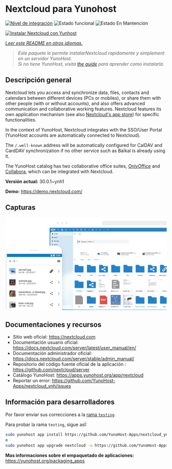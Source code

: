 <!--
Este archivo README esta generado automaticamente<https://github.com/YunoHost/apps/tree/master/tools/readme_generator>
No se debe editar a mano.
-->

# Nextcloud para Yunohost

[![Nivel de integración](https://dash.yunohost.org/integration/nextcloud.svg)](https://ci-apps.yunohost.org/ci/apps/nextcloud/) ![Estado funcional](https://ci-apps.yunohost.org/ci/badges/nextcloud.status.svg) ![Estado En Mantención](https://ci-apps.yunohost.org/ci/badges/nextcloud.maintain.svg)

[![Instalar Nextcloud con Yunhost](https://install-app.yunohost.org/install-with-yunohost.svg)](https://install-app.yunohost.org/?app=nextcloud)

*[Leer este README en otros idiomas.](./ALL_README.md)*

> *Este paquete le permite instalarNextcloud rapidamente y simplement en un servidor YunoHost.*  
> *Si no tiene YunoHost, visita [the guide](https://yunohost.org/install) para aprender como instalarla.*

## Descripción general

Nextcloud lets you access and synchronize data, files, contacts and calendars between different devices (PCs or mobiles), or share them with other people (with or without accounts), and also offers advanced communication and collaborative working features. Nextcloud features its own application mechanism (see also [Nextcloud's app store](https://apps.nextcloud.com/)) for specific functionalities. 

In the context of YunoHost, Nextcloud integrates with the SSO/User Portal (YunoHost accounts are automatically connected to Nextcloud).

The `/.well-known` address will be automatically configured for CalDAV and CardDAV synchronization if no other service such as Baïkal is already using it.

The YunoHost catalog has two collaborative office suites, [OnlyOffice](https://github.com/YunoHost-Apps/onlyoffice_ynh) and [Collabora](https://github.com/YunoHost-Apps/collabora_ynh), which can be integrated with Nextcloud.

**Versión actual:** 30.0.1~ynh1

**Demo:** <https://demo.nextcloud.com/>

## Capturas

![Captura de Nextcloud](./doc/screenshots/screenshot.png)

## Documentaciones y recursos

- Sitio web oficial: <https://nextcloud.com>
- Documentación usuario oficial: <https://docs.nextcloud.com/server/latest/user_manual/en/>
- Documentación administrador oficial: <https://docs.nextcloud.com/server/stable/admin_manual/>
- Repositorio del código fuente oficial de la aplicación : <https://github.com/nextcloud/server>
- Catálogo YunoHost: <https://apps.yunohost.org/app/nextcloud>
- Reportar un error: <https://github.com/YunoHost-Apps/nextcloud_ynh/issues>

## Información para desarrolladores

Por favor enviar sus correcciones a la [rama `testing`](https://github.com/YunoHost-Apps/nextcloud_ynh/tree/testing).

Para probar la rama `testing`, sigue asÍ:

```bash
sudo yunohost app install https://github.com/YunoHost-Apps/nextcloud_ynh/tree/testing --debug
o
sudo yunohost app upgrade nextcloud -u https://github.com/YunoHost-Apps/nextcloud_ynh/tree/testing --debug
```

**Mas informaciones sobre el empaquetado de aplicaciones:** <https://yunohost.org/packaging_apps>
